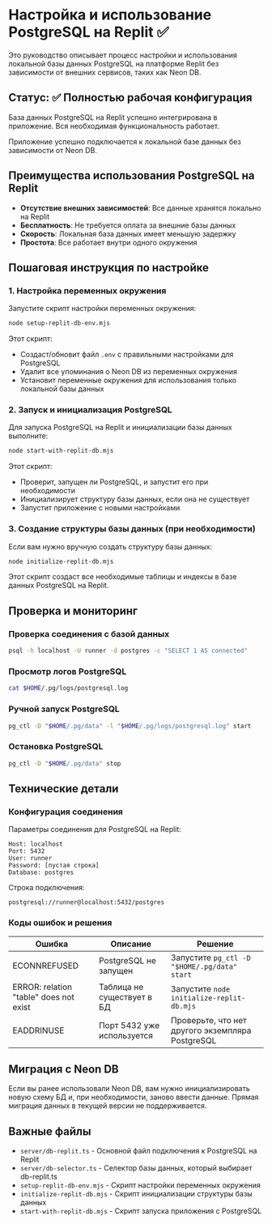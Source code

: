# Настройка и использование PostgreSQL на Replit ✅

Это руководство описывает процесс настройки и использования локальной базы данных PostgreSQL на платформе Replit без зависимости от внешних сервисов, таких как Neon DB.

## Статус: ✅ Полностью рабочая конфигурация

База данных PostgreSQL на Replit успешно интегрирована в приложение. Вся необходимая функциональность работает.

Приложение успешно подключается к локальной базе данных без зависимости от Neon DB.

## Преимущества использования PostgreSQL на Replit

- **Отсутствие внешних зависимостей**: Все данные хранятся локально на Replit
- **Бесплатность**: Не требуется оплата за внешние базы данных
- **Скорость**: Локальная база данных имеет меньшую задержку
- **Простота**: Все работает внутри одного окружения

## Пошаговая инструкция по настройке

### 1. Настройка переменных окружения

Запустите скрипт настройки переменных окружения:

```bash
node setup-replit-db-env.mjs
```

Этот скрипт:
- Создаст/обновит файл `.env` с правильными настройками для PostgreSQL
- Удалит все упоминания о Neon DB из переменных окружения
- Установит переменные окружения для использования только локальной базы данных

### 2. Запуск и инициализация PostgreSQL

Для запуска PostgreSQL на Replit и инициализации базы данных выполните:

```bash
node start-with-replit-db.mjs
```

Этот скрипт:
- Проверит, запущен ли PostgreSQL, и запустит его при необходимости
- Инициализирует структуру базы данных, если она не существует
- Запустит приложение с новыми настройками

### 3. Создание структуры базы данных (при необходимости)

Если вам нужно вручную создать структуру базы данных:

```bash
node initialize-replit-db.mjs
```

Этот скрипт создаст все необходимые таблицы и индексы в базе данных PostgreSQL на Replit.

## Проверка и мониторинг

### Проверка соединения с базой данных

```bash
psql -h localhost -U runner -d postgres -c "SELECT 1 AS connected"
```

### Просмотр логов PostgreSQL

```bash
cat $HOME/.pg/logs/postgresql.log
```

### Ручной запуск PostgreSQL

```bash
pg_ctl -D "$HOME/.pg/data" -l "$HOME/.pg/logs/postgresql.log" start
```

### Остановка PostgreSQL

```bash
pg_ctl -D "$HOME/.pg/data" stop
```

## Технические детали

### Конфигурация соединения

Параметры соединения для PostgreSQL на Replit:

```
Host: localhost
Port: 5432
User: runner
Password: [пустая строка]
Database: postgres
```

Строка подключения:
```
postgresql://runner@localhost:5432/postgres
```

### Коды ошибок и решения

| Ошибка | Описание | Решение |
|--------|----------|---------|
| ECONNREFUSED | PostgreSQL не запущен | Запустите `pg_ctl -D "$HOME/.pg/data" start` |
| ERROR: relation "table" does not exist | Таблица не существует в БД | Запустите `node initialize-replit-db.mjs` |
| EADDRINUSE | Порт 5432 уже используется | Проверьте, что нет другого экземпляра PostgreSQL |

## Миграция с Neon DB

Если вы ранее использовали Neon DB, вам нужно инициализировать новую схему БД и, при необходимости, заново ввести данные. Прямая миграция данных в текущей версии не поддерживается.

## Важные файлы

- `server/db-replit.ts` - Основной файл подключения к PostgreSQL на Replit
- `server/db-selector.ts` - Селектор базы данных, который выбирает db-replit.ts
- `setup-replit-db-env.mjs` - Скрипт настройки переменных окружения
- `initialize-replit-db.mjs` - Скрипт инициализации структуры базы данных
- `start-with-replit-db.mjs` - Скрипт запуска приложения с PostgreSQL